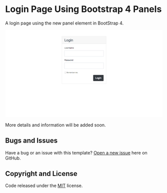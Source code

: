 # Login Page Using Bootstrap 4 Panels

A login page using the new panel element in BootStrap 4.

![Login Page Preview](https://github.com/themedesigner/panel-login/blob/master/screenshot.png)

More details and information will be added soon.

## Bugs and Issues

Have a bug or an issue with this template? [Open a new issue](https://github.com/themedesigner/panel-login/issues) here on GitHub.

## Copyright and License

Code released under the [MIT](https://github.com/themedesigner/panel-login/blob/master/LICENSE) license.